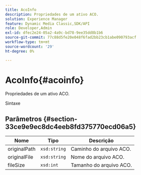 ```yaml
---
title: AcoInfo
description: Propriedades de um ativo ACO.
solution: Experience Manager
feature: Dynamic Media Classic,SDK/API
role: Developer,Admin
exl-id: dfec2e24-05a2-4a9c-bd78-9ee35dd8b1b6
source-git-commit: 77c88d5fe20e048f6fad2bb23cb1abe090793acf
workflow-type: tm+mt
source-wordcount: '29'
ht-degree: 0%

---
```


# AcoInfo{#acoinfo}

Propriedades de um ativo ACO.

Sintaxe

## Parâmetros {#section-33ce9e9ec8dc4eeb8fd375770ecd06a5}

| Nome | Tipo | Descrição |
|---|---|---|
| originalPath | `xsd:string` | Caminho do arquivo ACO. |
| originalFile | `xsd:string` | Nome do arquivo ACO. |
| fileSize | `xsd:int` | Tamanho do arquivo ACO. |
